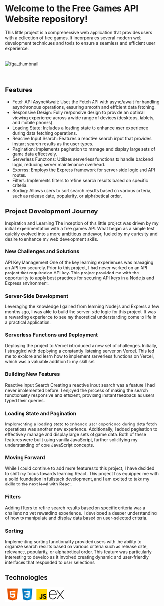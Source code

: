 # Welcome to the Free Games API Website repository!
This little project is a comprehensive web application that provides users with a collection of free games. It incorporates several modern web development techniques and tools to ensure a seamless and efficient user experience.
<br><br><br>
![fga_thumbnail](https://github.com/nrdevpy/free-games-api/assets/65718169/b5c9e271-0643-42d4-9c62-75f637d4ea0b)
<br><br><br>

## Features

- Fetch API Async/Await: Uses the Fetch API with async/await for handling asynchronous operations, ensuring smooth and efficient data fetching.
- Responsive Design: Fully responsive design to provide an optimal viewing experience across a wide range of devices (desktops, tablets, and mobile phones).
- Loading State: Includes a loading state to enhance user experience during data fetching operations.
- Reactive Input Search: Features a reactive search input that provides instant search results as the user types.
- Pagination: Implements pagination to manage and display large sets of game data effectively.
- Serverless Functions: Utilizes serverless functions to handle backend logic, reducing server maintenance overhead.
- Express: Employs the Express framework for server-side logic and API routes.
- Filters: Implements filters to refine search results based on specific criteria.
- Sorting: Allows users to sort search results based on various criteria, such as release date, popularity, or alphabetical order.

## Project Development Journey
Inspiration and Learning
The inception of this little project was driven by my initial experimentation with a free games API. What began as a simple test quickly evolved into a more ambitious endeavor, fueled by my curiosity and desire to enhance my web development skills.

### New Challenges and Solutions
API Key Management
One of the key learning experiences was managing an API key securely. Prior to this project, I had never worked on an API project that required an API key. This project provided me with the opportunity to apply best practices for securing API keys in a Node.js and Express environment.

### Server-Side Development
Leveraging the knowledge I gained from learning Node.js and Express a few months ago, I was able to build the server-side logic for this project. It was a rewarding experience to see my theoretical understanding come to life in a practical application.

### Serverless Functions and Deployment
Deploying the project to Vercel introduced a new set of challenges. Initially, I struggled with deploying a constantly listening server on Vercel. This led me to explore and learn how to implement serverless functions on Vercel, which was a valuable addition to my skill set.

### Building New Features
Reactive Input Search
Creating a reactive input search was a feature I had never implemented before. I enjoyed the process of making the search functionality responsive and efficient, providing instant feedback as users typed their queries.

### Loading State and Pagination
Implementing a loading state to enhance user experience during data fetch operations was another new experience. Additionally, I added pagination to effectively manage and display large sets of game data. Both of these features were built using vanilla JavaScript, further solidifying my understanding of core JavaScript concepts.

### Moving Forward
While I could continue to add more features to this project, I have decided to shift my focus towards learning React. This project has equipped me with a solid foundation in fullstack development, and I am excited to take my skills to the next level with React.

### Filters
Adding filters to refine search results based on specific criteria was a challenging yet rewarding experience. I developed a deeper understanding of how to manipulate and display data based on user-selected criteria.

### Sorting
Implementing sorting functionality provided users with the ability to organize search results based on various criteria such as release date, relevance, popularity, or alphabetical order. This feature was particularly interesting to develop as it involved creating dynamic and user-friendly interfaces that responded to user selections.

## Technologies
<img align="left" src="./public/assets/logos/html.png" width="48">
<img align="left" src="./public/assets/logos/css.png" width="48">
<img align="left" src="./public/assets/logos/js.png" width="48">
<img align="left" src="./public/assets/logos/express.png" width="48">